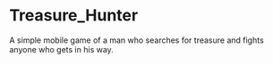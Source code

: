 # Treasure_Hunter
A simple mobile game of a man who searches for treasure and fights anyone who gets in his way.
